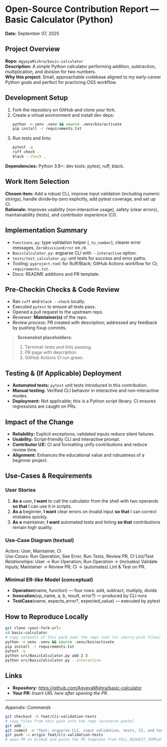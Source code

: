 # Open-Source Contribution Report — Basic Calculator (Python)
**Date:** September 07, 2025  

## Project Overview
**Repo:** `AgyeyaMishra/basic-calculator`  
**Description:** A simple Python calculator performing addition, subtraction, multiplication, and division for two numbers.  
**Why this project:** Small, approachable codebase aligned to my early‑career Python goals and perfect for practicing OSS workflow.  

## Development Setup
1. Fork the repository on GitHub and clone your fork.
2. Create a virtual environment and install dev deps:
   ```bash
   python -m venv .venv && source .venv/bin/activate
   pip install -r requirements.txt
   ```
3. Run tests and lints:
   ```bash
   pytest -q
   ruff check .
   black --check .
   ```
**Dependencies:** Python 3.8+; dev tools: pytest, ruff, black.  

## Work Item Selection
**Chosen item:** Add a robust CLI, improve input validation (including numeric strings), handle divide‑by‑zero explicitly, add pytest coverage, and set up CI.  
**Rationale:** Improves usability (non‑interactive usage), safety (clear errors), maintainability (tests), and contributor experience (CI).  

## Implementation Summary
- `Functions.py`: type validation helper (`_to_number`), clearer error messages, `ZeroDivisionError` on `/0`.
- `BasicCalculator.py`: argparse CLI with `--interactive` option.
- `tests/test_calculator.py`: unit tests for success and error paths.
- Tooling: `pyproject.toml` for Ruff/Black; GitHub Actions workflow for CI; `requirements.txt`.
- Docs: README additions and PR template.

## Pre‑Checkin Checks & Code Review
- Ran `ruff` and `black --check` locally.
- Executed `pytest` to ensure all tests pass.
- Opened a pull request to the upstream repo.
- _Reviewer:_ **Maintainer(s)** of the repo.  
- _Review process:_ PR created with description; addressed any feedback by pushing fixup commits.  

> **Screenshot placeholders:**  
> 1) Terminal: tests and lints passing.  
> 2) PR page with description.  
> 3) GitHub Actions CI run green.

## Testing & (If Applicable) Deployment
- **Automated tests:** `pytest` unit tests introduced in this contribution.
- **Manual testing:** Verified CLI behavior in interactive and non-interactive modes.
- **Deployment:** Not applicable; this is a Python script library. CI ensures regressions are caught on PRs.

## Impact of the Change
- **Reliability:** Explicit exceptions; validated inputs reduce silent failures.
- **Usability:** Script‑friendly CLI and interactive prompt.
- **Contributor UX:** CI and formatting unify contributions and reduce review time.
- **Alignment:** Enhances the educational value and robustness of a beginner project.

## Use‑Cases & Requirements
### User Stories
1. **As a** user, **I want** to call the calculator from the shell with two operands **so that** I can use it in scripts.  
2. **As a** beginner, **I want** clear errors on invalid input **so that** I can correct mistakes quickly.  
3. **As a** maintainer, **I want** automated tests and linting **so that** contributions remain high quality.

### Use‑Case Diagram (textual)
_Actors:_ User, Maintainer, CI  
_Use‑Cases:_ Run Operation, See Error, Run Tests, Review PR, CI Lint/Test  
_Relationships:_ User -> Run Operation; Run Operation -> (includes) Validate Inputs; Maintainer -> Review PR; CI -> (automates) Lint & Test on PR.

### Minimal ER‑like Model (conceptual)
- **Operation**(name, function) — four rows: add, subtract, multiply, divide  
- **Invocation**(op_name, a, b, result, error?) — produced by CLI runs  
- **TestCase**(name, expects_error?, expected_value) — executed by pytest

## How to Reproduce Locally
```bash
git clone <your-fork-url>
cd basic-calculator
# copy contents of this pack over the repo root (or cherry-pick files)
python -m venv .venv && source .venv/bin/activate
pip install -r requirements.txt
pytest -q
python src/BasicCalculator.py add 2 3
python src/BasicCalculator.py --interactive
```

## Links
- **Repository:** https://github.com/AgyeyaMishra/basic-calculator
- **Your PR:** _Insert URL here after opening the PR._

---

_Appendix: Commands_  
```bash
git checkout -b feat/cli-validation-tests
# copy files from this pack into the repo (preserve paths)
git add .
git commit -m "feat: argparse CLI, input validation, tests, CI, and tooling"
git push -u origin feat/cli-validation-tests
# open PR on GitHub and paste the PR template from PULL_REQUEST_TEMPLATE.md
```
